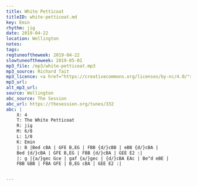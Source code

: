 ```yaml
---
title: White Petticoat
titleID: white-petticoat.md
key: Emin
rhythm: jig
date: 2019-04-22
location: Wellington
notes:
tags:
regtuneoftheweek: 2019-04-22
slowtuneoftheweek: 2019-05-01
mp3_file: /mp3/white-petticoat.mp3
mp3_source: Richard Tait
mp3_licence: <a href="https://creativecommons.org/licenses/by-nc/4.0/">CC-BY-NC-4.0</a>
mp3_url:
alt_mp3_url:
source: Wellington
abc_source: The Session
abc_url: https://thesession.org/tunes/332
abc: |
    X: 4
    T: The White Petticoat
    R: jig
    M: 6/8
    L: 1/8
    K: Emin
    |: B |Bed cBA | GFE B,EG | FBB {d/}cBB | eBB {d/}cBA |
    Bed {d/}cBA | GFE B,EG | FBB {d/}cBA | GEE E2 :|
    |: g |{a/}gec Gce | gaf {a/}gec | {d/}cBA EAc | Be^d eBE |
    FBB GBB | FBA GFE | B,EG cBA | GEE E2 :|


---
```

